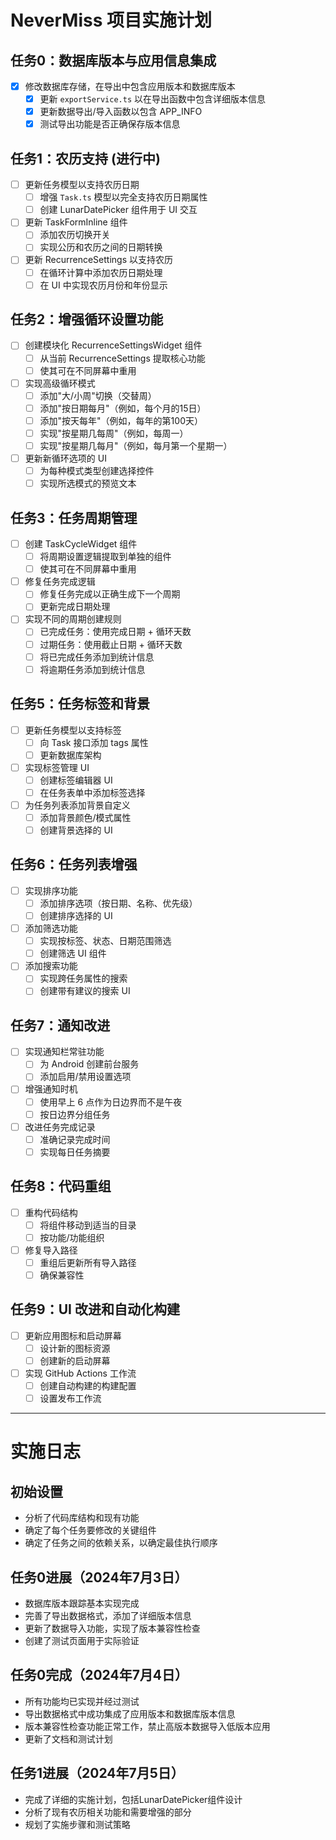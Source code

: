 # NeverMiss 项目实施计划

## 任务0：数据库版本与应用信息集成
- [x] 修改数据库存储，在导出中包含应用版本和数据库版本
  - [x] 更新 `exportService.ts` 以在导出函数中包含详细版本信息
  - [x] 更新数据导出/导入函数以包含 APP_INFO
  - [x] 测试导出功能是否正确保存版本信息

## 任务1：农历支持 (进行中)
- [ ] 更新任务模型以支持农历日期
  - [ ] 增强 `Task.ts` 模型以完全支持农历日期属性
  - [ ] 创建 LunarDatePicker 组件用于 UI 交互
- [ ] 更新 TaskFormInline 组件
  - [ ] 添加农历切换开关
  - [ ] 实现公历和农历之间的日期转换
- [ ] 更新 RecurrenceSettings 以支持农历
  - [ ] 在循环计算中添加农历日期处理
  - [ ] 在 UI 中实现农历月份和年份显示

## 任务2：增强循环设置功能
- [ ] 创建模块化 RecurrenceSettingsWidget 组件
  - [ ] 从当前 RecurrenceSettings 提取核心功能
  - [ ] 使其可在不同屏幕中重用
- [ ] 实现高级循环模式
  - [ ] 添加"大/小周"切换（交替周）
  - [ ] 添加"按日期每月"（例如，每个月的15日）
  - [ ] 添加"按天每年"（例如，每年的第100天）
  - [ ] 实现"按星期几每周"（例如，每周一）
  - [ ] 实现"按星期几每月"（例如，每月第一个星期一）
- [ ] 更新新循环选项的 UI
  - [ ] 为每种模式类型创建选择控件
  - [ ] 实现所选模式的预览文本

## 任务3：任务周期管理
- [ ] 创建 TaskCycleWidget 组件
  - [ ] 将周期设置逻辑提取到单独的组件
  - [ ] 使其可在不同屏幕中重用
- [ ] 修复任务完成逻辑
  - [ ] 修复任务完成以正确生成下一个周期
  - [ ] 更新完成日期处理
- [ ] 实现不同的周期创建规则
  - [ ] 已完成任务：使用完成日期 + 循环天数
  - [ ] 过期任务：使用截止日期 + 循环天数
  - [ ] 将已完成任务添加到统计信息
  - [ ] 将逾期任务添加到统计信息

## 任务5：任务标签和背景
- [ ] 更新任务模型以支持标签
  - [ ] 向 Task 接口添加 tags 属性
  - [ ] 更新数据库架构
- [ ] 实现标签管理 UI
  - [ ] 创建标签编辑器 UI
  - [ ] 在任务表单中添加标签选择
- [ ] 为任务列表添加背景自定义
  - [ ] 添加背景颜色/模式属性
  - [ ] 创建背景选择的 UI

## 任务6：任务列表增强
- [ ] 实现排序功能
  - [ ] 添加排序选项（按日期、名称、优先级）
  - [ ] 创建排序选择的 UI
- [ ] 添加筛选功能
  - [ ] 实现按标签、状态、日期范围筛选
  - [ ] 创建筛选 UI 组件
- [ ] 添加搜索功能
  - [ ] 实现跨任务属性的搜索
  - [ ] 创建带有建议的搜索 UI

## 任务7：通知改进
- [ ] 实现通知栏常驻功能
  - [ ] 为 Android 创建前台服务
  - [ ] 添加启用/禁用设置选项
- [ ] 增强通知时机
  - [ ] 使用早上 6 点作为日边界而不是午夜
  - [ ] 按日边界分组任务
- [ ] 改进任务完成记录
  - [ ] 准确记录完成时间
  - [ ] 实现每日任务摘要

## 任务8：代码重组
- [ ] 重构代码结构
  - [ ] 将组件移动到适当的目录
  - [ ] 按功能/功能组织
- [ ] 修复导入路径
  - [ ] 重组后更新所有导入路径
  - [ ] 确保兼容性

## 任务9：UI 改进和自动化构建
- [ ] 更新应用图标和启动屏幕
  - [ ] 设计新的图标资源
  - [ ] 创建新的启动屏幕
- [ ] 实现 GitHub Actions 工作流
  - [ ] 创建自动构建的构建配置
  - [ ] 设置发布工作流

---

# 实施日志

## 初始设置
- 分析了代码库结构和现有功能
- 确定了每个任务要修改的关键组件
- 确定了任务之间的依赖关系，以确定最佳执行顺序

## 任务0进展（2024年7月3日）
- 数据库版本跟踪基本实现完成
- 完善了导出数据格式，添加了详细版本信息
- 更新了数据导入功能，实现了版本兼容性检查
- 创建了测试页面用于实际验证

## 任务0完成（2024年7月4日）
- 所有功能均已实现并经过测试
- 导出数据格式中成功集成了应用版本和数据库版本信息
- 版本兼容性检查功能正常工作，禁止高版本数据导入低版本应用
- 更新了文档和测试计划

## 任务1进展（2024年7月5日）
- 完成了详细的实施计划，包括LunarDatePicker组件设计
- 分析了现有农历相关功能和需要增强的部分
- 规划了实施步骤和测试策略 